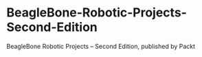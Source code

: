 # BeagleBone-Robotic-Projects-Second-Edition
BeagleBone Robotic Projects – Second Edition, published by Packt

